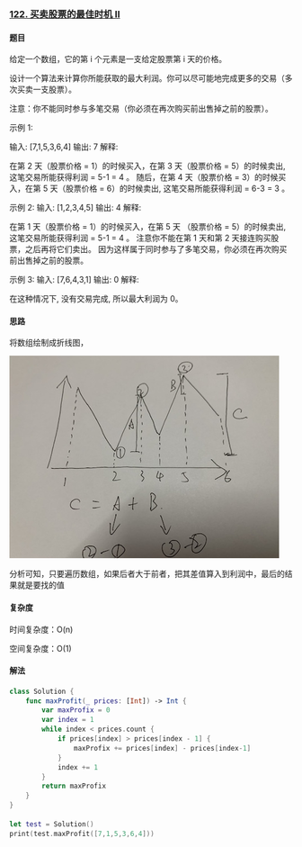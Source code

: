 ### [122. 买卖股票的最佳时机 II](https://leetcode-cn.com/problems/best-time-to-buy-and-sell-stock-ii/)

#### 题目

 给定一个数组，它的第 i 个元素是一支给定股票第 i 天的价格。

 设计一个算法来计算你所能获取的最大利润。你可以尽可能地完成更多的交易（多次买卖一支股票）。

 注意：你不能同时参与多笔交易（你必须在再次购买前出售掉之前的股票）。

 示例 1:

 输入: [7,1,5,3,6,4]
 输出: 7
 解释: 

在第 2 天（股票价格 = 1）的时候买入，在第 3 天（股票价格 = 5）的时候卖出, 这笔交易所能获得利润 = 5-1 = 4 。
 随后，在第 4 天（股票价格 = 3）的时候买入，在第 5 天（股票价格 = 6）的时候卖出, 这笔交易所能获得利润 = 6-3 = 3 。

 示例 2:
 输入: [1,2,3,4,5]
 输出: 4
 解释: 

在第 1 天（股票价格 = 1）的时候买入，在第 5 天 （股票价格 = 5）的时候卖出, 这笔交易所能获得利润 = 5-1 = 4 。
注意你不能在第 1 天和第 2 天接连购买股票，之后再将它们卖出。
 因为这样属于同时参与了多笔交易，你必须在再次购买前出售掉之前的股票。

 示例 3:
 输入: [7,6,4,3,1]
 输出: 0
 解释: 

在这种情况下, 没有交易完成, 所以最大利润为 0。

#### 思路

将数组绘制成折线图，

![IMG_7180](IMG_7180.JPG)

分析可知，只要遍历数组，如果后者大于前者，把其差值算入到利润中，最后的结果就是要找的值

#### 复杂度

时间复杂度：O(n)

空间复杂度：O(1)

#### 解法

```swift
class Solution {            
    func maxProfit(_ prices: [Int]) -> Int {
        var maxProfix = 0        
        var index = 1
        while index < prices.count {
            if prices[index] > prices[index - 1] {
                maxProfix += prices[index] - prices[index-1]
            }
            index += 1
        }        
        return maxProfix
    }
}

let test = Solution()
print(test.maxProfit([7,1,5,3,6,4]))
```

